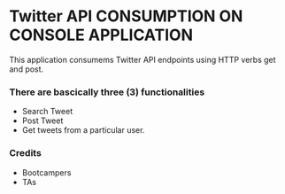 # Twitter API CONSUMPTION ON CONSOLE APPLICATION
This application consumems Twitter API endpoints using HTTP verbs get and post.

### There are bascically three (3) functionalities
- Search Tweet
- Post Tweet
- Get tweets from a particular user. 


### Credits
- Bootcampers
- TAs
